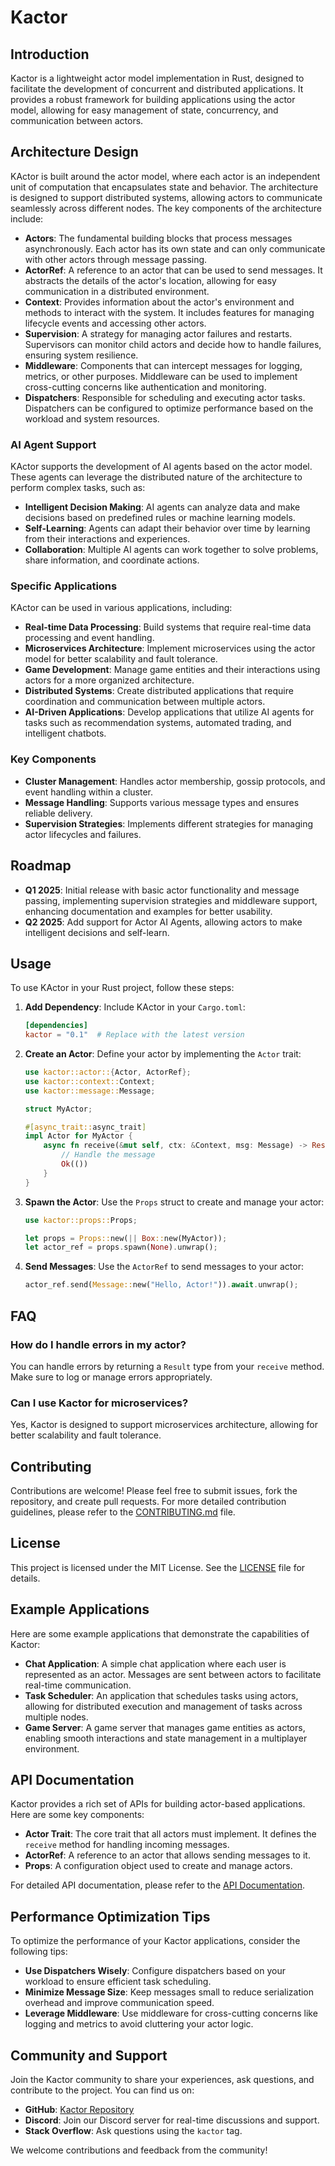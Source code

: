 # Kactor

## Introduction

Kactor is a lightweight actor model implementation in Rust, designed to facilitate the development of concurrent and distributed applications. It provides a robust framework for building applications using the actor model, allowing for easy management of state, concurrency, and communication between actors.

## Architecture Design

KActor is built around the actor model, where each actor is an independent unit of computation that encapsulates state and behavior. The architecture is designed to support distributed systems, allowing actors to communicate seamlessly across different nodes. The key components of the architecture include:

- **Actors**: The fundamental building blocks that process messages asynchronously. Each actor has its own state and can only communicate with other actors through message passing.
- **ActorRef**: A reference to an actor that can be used to send messages. It abstracts the details of the actor's location, allowing for easy communication in a distributed environment.
- **Context**: Provides information about the actor's environment and methods to interact with the system. It includes features for managing lifecycle events and accessing other actors.
- **Supervision**: A strategy for managing actor failures and restarts. Supervisors can monitor child actors and decide how to handle failures, ensuring system resilience.
- **Middleware**: Components that can intercept messages for logging, metrics, or other purposes. Middleware can be used to implement cross-cutting concerns like authentication and monitoring.
- **Dispatchers**: Responsible for scheduling and executing actor tasks. Dispatchers can be configured to optimize performance based on the workload and system resources.

### AI Agent Support

KActor supports the development of AI agents based on the actor model. These agents can leverage the distributed nature of the architecture to perform complex tasks, such as:

- **Intelligent Decision Making**: AI agents can analyze data and make decisions based on predefined rules or machine learning models.
- **Self-Learning**: Agents can adapt their behavior over time by learning from their interactions and experiences.
- **Collaboration**: Multiple AI agents can work together to solve problems, share information, and coordinate actions.

### Specific Applications

KActor can be used in various applications, including:

- **Real-time Data Processing**: Build systems that require real-time data processing and event handling.
- **Microservices Architecture**: Implement microservices using the actor model for better scalability and fault tolerance.
- **Game Development**: Manage game entities and their interactions using actors for a more organized architecture.
- **Distributed Systems**: Create distributed applications that require coordination and communication between multiple actors.
- **AI-Driven Applications**: Develop applications that utilize AI agents for tasks such as recommendation systems, automated trading, and intelligent chatbots.

### Key Components

- **Cluster Management**: Handles actor membership, gossip protocols, and event handling within a cluster.
- **Message Handling**: Supports various message types and ensures reliable delivery.
- **Supervision Strategies**: Implements different strategies for managing actor lifecycles and failures.

## Roadmap

- **Q1 2025**: Initial release with basic actor functionality and message passing, implementing supervision strategies and middleware support, enhancing documentation and examples for better usability.
- **Q2 2025**: Add support for Actor AI Agents, allowing actors to make intelligent decisions and self-learn.
  
## Usage

To use KActor in your Rust project, follow these steps:

1. **Add Dependency**: Include KActor in your `Cargo.toml`:

   ```toml
   [dependencies]
   kactor = "0.1"  # Replace with the latest version
   ```

2. **Create an Actor**: Define your actor by implementing the `Actor` trait:

   ```rust
   use kactor::actor::{Actor, ActorRef};
   use kactor::context::Context;
   use kactor::message::Message;

   struct MyActor;

   #[async_trait::async_trait]
   impl Actor for MyActor {
       async fn receive(&mut self, ctx: &Context, msg: Message) -> Result<(), SendError> {
           // Handle the message
           Ok(())
       }
   }
   ```

3. **Spawn the Actor**: Use the `Props` struct to create and manage your actor:

   ```rust
   use kactor::props::Props;

   let props = Props::new(|| Box::new(MyActor));
   let actor_ref = props.spawn(None).unwrap();
   ```

4. **Send Messages**: Use the `ActorRef` to send messages to your actor:

   ```rust
   actor_ref.send(Message::new("Hello, Actor!")).await.unwrap();
   ```

## FAQ

### How do I handle errors in my actor?

You can handle errors by returning a `Result` type from your `receive` method. Make sure to log or manage errors appropriately.

### Can I use Kactor for microservices?

Yes, Kactor is designed to support microservices architecture, allowing for better scalability and fault tolerance.

## Contributing

Contributions are welcome! Please feel free to submit issues, fork the repository, and create pull requests. For more detailed contribution guidelines, please refer to the [CONTRIBUTING.md](./CONTRIBUTING.md) file.

## License

This project is licensed under the MIT License. See the [LICENSE](./LICENSE) file for details.

## Example Applications

Here are some example applications that demonstrate the capabilities of Kactor:

- **Chat Application**: A simple chat application where each user is represented as an actor. Messages are sent between actors to facilitate real-time communication.
- **Task Scheduler**: An application that schedules tasks using actors, allowing for distributed execution and management of tasks across multiple nodes.
- **Game Server**: A game server that manages game entities as actors, enabling smooth interactions and state management in a multiplayer environment.

## API Documentation

Kactor provides a rich set of APIs for building actor-based applications. Here are some key components:

- **Actor Trait**: The core trait that all actors must implement. It defines the `receive` method for handling incoming messages.
- **ActorRef**: A reference to an actor that allows sending messages to it.
- **Props**: A configuration object used to create and manage actors.

For detailed API documentation, please refer to the [API Documentation](./docs/api.md).

## Performance Optimization Tips

To optimize the performance of your Kactor applications, consider the following tips:

- **Use Dispatchers Wisely**: Configure dispatchers based on your workload to ensure efficient task scheduling.
- **Minimize Message Size**: Keep messages small to reduce serialization overhead and improve communication speed.
- **Leverage Middleware**: Use middleware for cross-cutting concerns like logging and metrics to avoid cluttering your actor logic.

## Community and Support

Join the Kactor community to share your experiences, ask questions, and contribute to the project. You can find us on:

- **GitHub**: [Kactor Repository](https://github.com/louloulin/kactor)
- **Discord**: Join our Discord server for real-time discussions and support.
- **Stack Overflow**: Ask questions using the `kactor` tag.

We welcome contributions and feedback from the community!